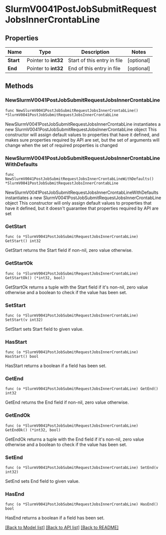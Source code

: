 # SlurmV0041PostJobSubmitRequestJobsInnerCrontabLine

## Properties

Name | Type | Description | Notes
------------ | ------------- | ------------- | -------------
**Start** | Pointer to **int32** | Start of this entry in file | [optional] 
**End** | Pointer to **int32** | End of this entry in file | [optional] 

## Methods

### NewSlurmV0041PostJobSubmitRequestJobsInnerCrontabLine

`func NewSlurmV0041PostJobSubmitRequestJobsInnerCrontabLine() *SlurmV0041PostJobSubmitRequestJobsInnerCrontabLine`

NewSlurmV0041PostJobSubmitRequestJobsInnerCrontabLine instantiates a new SlurmV0041PostJobSubmitRequestJobsInnerCrontabLine object
This constructor will assign default values to properties that have it defined,
and makes sure properties required by API are set, but the set of arguments
will change when the set of required properties is changed

### NewSlurmV0041PostJobSubmitRequestJobsInnerCrontabLineWithDefaults

`func NewSlurmV0041PostJobSubmitRequestJobsInnerCrontabLineWithDefaults() *SlurmV0041PostJobSubmitRequestJobsInnerCrontabLine`

NewSlurmV0041PostJobSubmitRequestJobsInnerCrontabLineWithDefaults instantiates a new SlurmV0041PostJobSubmitRequestJobsInnerCrontabLine object
This constructor will only assign default values to properties that have it defined,
but it doesn't guarantee that properties required by API are set

### GetStart

`func (o *SlurmV0041PostJobSubmitRequestJobsInnerCrontabLine) GetStart() int32`

GetStart returns the Start field if non-nil, zero value otherwise.

### GetStartOk

`func (o *SlurmV0041PostJobSubmitRequestJobsInnerCrontabLine) GetStartOk() (*int32, bool)`

GetStartOk returns a tuple with the Start field if it's non-nil, zero value otherwise
and a boolean to check if the value has been set.

### SetStart

`func (o *SlurmV0041PostJobSubmitRequestJobsInnerCrontabLine) SetStart(v int32)`

SetStart sets Start field to given value.

### HasStart

`func (o *SlurmV0041PostJobSubmitRequestJobsInnerCrontabLine) HasStart() bool`

HasStart returns a boolean if a field has been set.

### GetEnd

`func (o *SlurmV0041PostJobSubmitRequestJobsInnerCrontabLine) GetEnd() int32`

GetEnd returns the End field if non-nil, zero value otherwise.

### GetEndOk

`func (o *SlurmV0041PostJobSubmitRequestJobsInnerCrontabLine) GetEndOk() (*int32, bool)`

GetEndOk returns a tuple with the End field if it's non-nil, zero value otherwise
and a boolean to check if the value has been set.

### SetEnd

`func (o *SlurmV0041PostJobSubmitRequestJobsInnerCrontabLine) SetEnd(v int32)`

SetEnd sets End field to given value.

### HasEnd

`func (o *SlurmV0041PostJobSubmitRequestJobsInnerCrontabLine) HasEnd() bool`

HasEnd returns a boolean if a field has been set.


[[Back to Model list]](../README.md#documentation-for-models) [[Back to API list]](../README.md#documentation-for-api-endpoints) [[Back to README]](../README.md)


